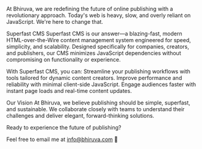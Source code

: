 




At Bhiruva, we are redefining the future of online publishing with a revolutionary approach. Today's web is heavy, slow, and overly reliant on JavaScript. We're here to change that.


Superfast CMS
Superfast CMS is our answer—a blazing-fast, modern HTML-over-the-Wire content management system engineered for speed, simplicity, and scalability. Designed specifically for companies, creators, and publishers, our CMS minimizes JavaScript dependencies without compromising on functionality or experience.


With Superfast CMS, you can:
Streamline your publishing workflows with tools tailored for dynamic content creators.
Improve performance and reliability with minimal client-side JavaScript.
Engage audiences faster with instant page loads and real-time content updates.


Our Vision
At Bhiruva, we believe publishing should be simple, superfast, and sustainable. We collaborate closely with teams to understand their challenges and deliver elegant, forward-thinking solutions.


Ready to experience the future of publishing?





Feel free to email me at [info@bhiruva.com](mailto:info@bhiruva.com) 👋
